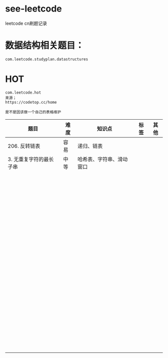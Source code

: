 # see-leetcode
leetcode cn刷题记录

# 数据结构相关题目：

```
com.leetcode.studyplan.datastructures
```



# HOT

```
com.leetcode.hot
来源；
https://codetop.cc/home

是不是因该做一个自己的表格维护
```

| 题目                    | 难度 | 知识点                   | 标签 | 其他 |
| ----------------------- | ---- | ------------------------ | ---- | ---- |
| 206. 反转链表           | 容易 | 递归、链表               |      |      |
| 3. 无重复字符的最长子串 | 中等 | 哈希表、字符串、滑动窗口 |      |      |
|                         |      |                          |      |      |
|                         |      |                          |      |      |
|                         |      |                          |      |      |
|                         |      |                          |      |      |
|                         |      |                          |      |      |
|                         |      |                          |      |      |
|                         |      |                          |      |      |
|                         |      |                          |      |      |
|                         |      |                          |      |      |
|                         |      |                          |      |      |
|                         |      |                          |      |      |
|                         |      |                          |      |      |
|                         |      |                          |      |      |
|                         |      |                          |      |      |
|                         |      |                          |      |      |
|                         |      |                          |      |      |
|                         |      |                          |      |      |
|                         |      |                          |      |      |
|                         |      |                          |      |      |
|                         |      |                          |      |      |
|                         |      |                          |      |      |
|                         |      |                          |      |      |
|                         |      |                          |      |      |
|                         |      |                          |      |      |
|                         |      |                          |      |      |
|                         |      |                          |      |      |
|                         |      |                          |      |      |
|                         |      |                          |      |      |
|                         |      |                          |      |      |
|                         |      |                          |      |      |
|                         |      |                          |      |      |
|                         |      |                          |      |      |
|                         |      |                          |      |      |
|                         |      |                          |      |      |
|                         |      |                          |      |      |
|                         |      |                          |      |      |
|                         |      |                          |      |      |
|                         |      |                          |      |      |
|                         |      |                          |      |      |
|                         |      |                          |      |      |
|                         |      |                          |      |      |
|                         |      |                          |      |      |
|                         |      |                          |      |      |
|                         |      |                          |      |      |
|                         |      |                          |      |      |
|                         |      |                          |      |      |
|                         |      |                          |      |      |
|                         |      |                          |      |      |
|                         |      |                          |      |      |
|                         |      |                          |      |      |
|                         |      |                          |      |      |
|                         |      |                          |      |      |
|                         |      |                          |      |      |
|                         |      |                          |      |      |
|                         |      |                          |      |      |
|                         |      |                          |      |      |
|                         |      |                          |      |      |
|                         |      |                          |      |      |
|                         |      |                          |      |      |
|                         |      |                          |      |      |
|                         |      |                          |      |      |
|                         |      |                          |      |      |
|                         |      |                          |      |      |
|                         |      |                          |      |      |
|                         |      |                          |      |      |
|                         |      |                          |      |      |
|                         |      |                          |      |      |
|                         |      |                          |      |      |
|                         |      |                          |      |      |
|                         |      |                          |      |      |
|                         |      |                          |      |      |
|                         |      |                          |      |      |
|                         |      |                          |      |      |
|                         |      |                          |      |      |
|                         |      |                          |      |      |
|                         |      |                          |      |      |
|                         |      |                          |      |      |
|                         |      |                          |      |      |
|                         |      |                          |      |      |
|                         |      |                          |      |      |
|                         |      |                          |      |      |
|                         |      |                          |      |      |
|                         |      |                          |      |      |
|                         |      |                          |      |      |
|                         |      |                          |      |      |
|                         |      |                          |      |      |
|                         |      |                          |      |      |
|                         |      |                          |      |      |
|                         |      |                          |      |      |
|                         |      |                          |      |      |
|                         |      |                          |      |      |
|                         |      |                          |      |      |
|                         |      |                          |      |      |
|                         |      |                          |      |      |
|                         |      |                          |      |      |
|                         |      |                          |      |      |


